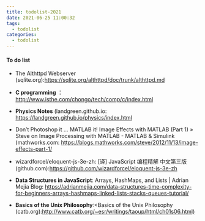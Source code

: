 ```yaml
---
title: todolist-2021
date: 2021-06-25 11:00:32
tags: 
  - todolist
categories:
  - todolist
---
```


#### To do list

*  The Althttpd Webserver (sqlite.org):<https://sqlite.org/althttpd/doc/trunk/althttpd.md>

* **C programming** ：<http://www.isthe.com/chongo/tech/comp/c/index.html>

* **Physics Notes** (landgreen.github.io: <https://landgreen.github.io/physics/index.html>

* Don’t Photoshop it … MATLAB it! Image Effects with MATLAB (Part 1) » Steve on Image Processing with MATLAB - MATLAB & Simulink (mathworks.com: <https://blogs.mathworks.com/steve/2012/11/13/image-effects-part-1/>

* wizardforcel/eloquent-js-3e-zh: [译\] JavaScript 编程精解 中文第三版 (github.com):<https://github.com/wizardforcel/eloquent-js-3e-zh>

* **Data Structures in JavaScript**: Arrays, HashMaps, and Lists | Adrian Mejia Blog: <https://adrianmejia.com/data-structures-time-complexity-for-beginners-arrays-hashmaps-linked-lists-stacks-queues-tutorial/>

* **Basics of the Unix Philosophy**:<Basics of the Unix Philosophy (catb.org):<http://www.catb.org/~esr/writings/taoup/html/ch01s06.html)>

